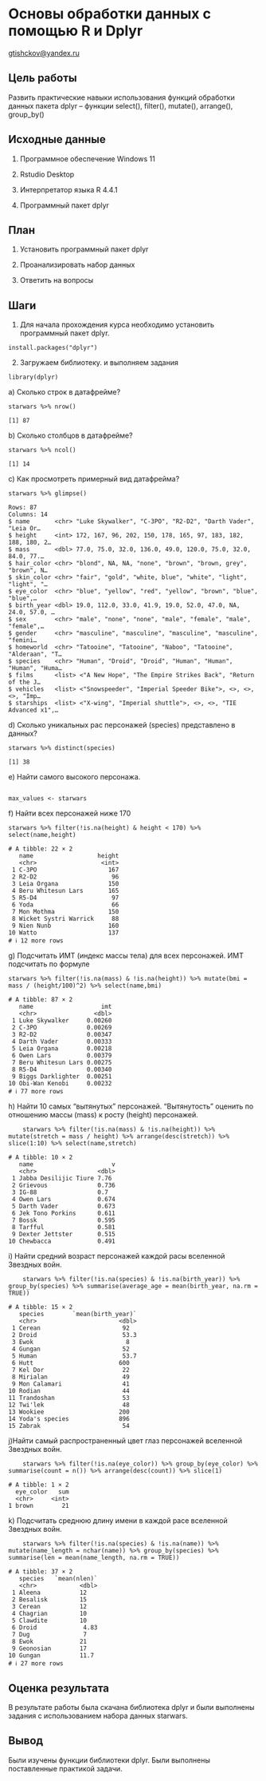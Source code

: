 # Основы обработки данных с помощью R и Dplyr

gtishckov@yandex.ru

## Цель работы

Развить практические навыки использования функций обработки данных пакета dplyr – функции select(), filter(), mutate(), arrange(), group_by()

## Исходные данные

1.  Программное обеспечение Windows 11

2.  Rstudio Desktop

3.  Интерпретатор языка R 4.4.1

4.  Программный пакет dplyr

## План

1.  Установить программный пакет dplyr

2.  Проанализировать набор данных

3.  Ответить на вопросы

## Шаги

1.  Для начала прохождения курса необходимо установить программный пакет dplyr.

```{r}         
install.packages("dplyr")
```

2.  Загружаем библиотеку. и выполняем задания


```{r}
library(dplyr)
```

a\) Сколько строк в датафрейме?

```{r}
starwars %>% nrow()

```

```{r}
[1] 87
```
b\) Сколько столбцов в датафрейме?

```{r}
starwars %>% ncol()
```

```{r}
[1] 14
```
c\) Как просмотреть примерный вид датафрейма?

```{r}
starwars %>% glimpse()
```

```{r}
Rows: 87
Columns: 14
$ name       <chr> "Luke Skywalker", "C-3PO", "R2-D2", "Darth Vader", "Leia Or…
$ height     <int> 172, 167, 96, 202, 150, 178, 165, 97, 183, 182, 188, 180, 2…
$ mass       <dbl> 77.0, 75.0, 32.0, 136.0, 49.0, 120.0, 75.0, 32.0, 84.0, 77.…
$ hair_color <chr> "blond", NA, NA, "none", "brown", "brown, grey", "brown", N…
$ skin_color <chr> "fair", "gold", "white, blue", "white", "light", "light", "…
$ eye_color  <chr> "blue", "yellow", "red", "yellow", "brown", "blue", "blue",…
$ birth_year <dbl> 19.0, 112.0, 33.0, 41.9, 19.0, 52.0, 47.0, NA, 24.0, 57.0, …
$ sex        <chr> "male", "none", "none", "male", "female", "male", "female",…
$ gender     <chr> "masculine", "masculine", "masculine", "masculine", "femini…
$ homeworld  <chr> "Tatooine", "Tatooine", "Naboo", "Tatooine", "Alderaan", "T…
$ species    <chr> "Human", "Droid", "Droid", "Human", "Human", "Human", "Huma…
$ films      <list> <"A New Hope", "The Empire Strikes Back", "Return of the J…
$ vehicles   <list> <"Snowspeeder", "Imperial Speeder Bike">, <>, <>, <>, "Imp…
$ starships  <list> <"X-wing", "Imperial shuttle">, <>, <>, "TIE Advanced x1",…
```

d\) Сколько уникальных рас персонажей (species) представлено в данных?

```{r}
starwars %>% distinct(species)

```

```{r}
[1] 38
```
e\) Найти самого высокого персонажа.

```{r}

max_values <- starwars 
```

f\) Найти всех персонажей ниже 170

```{r}
starwars %>% filter(!is.na(height) & height < 170) %>% select(name,height)
```

```{r}
# A tibble: 22 × 2
   name                  height
   <chr>                  <int>
 1 C-3PO                    167
 2 R2-D2                     96
 3 Leia Organa              150
 4 Beru Whitesun Lars       165
 5 R5-D4                     97
 6 Yoda                      66
 7 Mon Mothma               150
 8 Wicket Systri Warrick     88
 9 Nien Nunb                160
10 Watto                    137
# ℹ 12 more rows
```

g\) Подсчитать ИМТ (индекс массы тела) для всех персонажей. ИМТ подсчитать по формуле

```{r}
starwars %>% filter(!is.na(mass) & !is.na(height)) %>% mutate(bmi = mass / (height/100)^2) %>% select(name,bmi)

```

```{r}
# A tibble: 87 × 2
   name                   imt
   <chr>                <dbl>
 1 Luke Skywalker     0.00260
 2 C-3PO              0.00269
 3 R2-D2              0.00347
 4 Darth Vader        0.00333
 5 Leia Organa        0.00218
 6 Owen Lars          0.00379
 7 Beru Whitesun Lars 0.00275
 8 R5-D4              0.00340
 9 Biggs Darklighter  0.00251
10 Obi-Wan Kenobi     0.00232
# ℹ 77 more rows
```

h\) Найти 10 самых “вытянутых” персонажей. “Вытянутость” оценить по отношению массы (mass) к росту (height) персонажей.

```{r}
    starwars %>% filter(!is.na(mass) & !is.na(height)) %>% mutate(stretch = mass / height) %>% arrange(desc(stretch)) %>% slice(1:10) %>% select(name,stretch)
```

```{r}
# A tibble: 10 × 2
   name                      v
   <chr>                 <dbl>
 1 Jabba Desilijic Tiure 7.76 
 2 Grievous              0.736
 3 IG-88                 0.7  
 4 Owen Lars             0.674
 5 Darth Vader           0.673
 6 Jek Tono Porkins      0.611
 7 Bossk                 0.595
 8 Tarfful               0.581
 9 Dexter Jettster       0.515
10 Chewbacca             0.491
```
i\) Найти средний возраст персонажей каждой расы вселенной Звездных войн.

```{r}
    starwars %>% filter(!is.na(species) & !is.na(birth_year)) %>% group_by(species) %>% summarise(average_age = mean(birth_year, na.rm = TRUE))
```

```{r}
# A tibble: 15 × 2
   species        `mean(birth_year)`
   <chr>                       <dbl>
 1 Cerean                       92  
 2 Droid                        53.3
 3 Ewok                          8  
 4 Gungan                       52  
 5 Human                        53.7
 6 Hutt                        600  
 7 Kel Dor                      22  
 8 Mirialan                     49  
 9 Mon Calamari                 41  
10 Rodian                       44  
11 Trandoshan                   53  
12 Twi'lek                      48  
13 Wookiee                     200  
14 Yoda's species              896  
15 Zabrak                       54  
```

j\)Найти самый распространенный цвет глаз персонажей вселенной Звездных войн.

```{r}
    starwars %>% filter(!is.na(eye_color)) %>% group_by(eye_color) %>% summarise(count = n()) %>% arrange(desc(count)) %>% slice(1)
```

```{r}
# A tibble: 1 × 2
  eye_color   sum
  <chr>     <int>
1 brown        21
```

k\) Подсчитать среднюю длину имени в каждой расе вселенной Звездных войн.

```{r}
    starwars %>% filter(!is.na(species) & !is.na(name)) %>% mutate(name_length = nchar(name)) %>% group_by(species) %>% summarise(len = mean(name_length, na.rm = TRUE))
```

```{r}
# A tibble: 37 × 2
   species   `mean(nlen)`
   <chr>            <dbl>
 1 Aleena           12   
 2 Besalisk         15   
 3 Cerean           12   
 4 Chagrian         10   
 5 Clawdite         10   
 6 Droid             4.83
 7 Dug               7   
 8 Ewok             21   
 9 Geonosian        17   
10 Gungan           11.7 
# ℹ 27 more rows
```
## Оценка результата

В результате работы была скачана библиотека dplyr и были выполнены задания с использованием набора данных starwars.

## Вывод

Были изучены функции библиотеки dplyr. Были выполнены поставленные практикой задачи.
